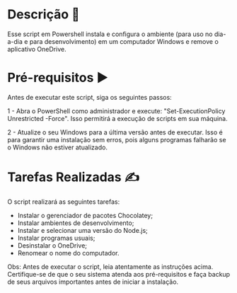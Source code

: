 # Descrição 📝
Esse script em Powershell instala e configura o ambiente (para uso no dia-a-dia e para desenvolvimento) em um computador Windows e remove o aplicativo OneDrive.

# Pré-requisitos ▶
Antes de executar este script, siga os seguintes passos:

1 - Abra o PowerShell como administrador e execute: "Set-ExecutionPolicy Unrestricted -Force". Isso permitirá a execução de scripts em sua máquina.

2 - Atualize o seu Windows para a última versão antes de executar. Isso é para garantir uma instalação sem erros, pois alguns programas falharão se o Windows não estiver atualizado.

# Tarefas Realizadas ✍
O script realizará as seguintes tarefas:

- Instalar o gerenciador de pacotes Chocolatey;
- Instalar ambientes de desenvolvimento;
- Instalar e selecionar uma versão do Node.js;
- Instalar programas usuais;
- Desinstalar o OneDrive;
- Renomear o nome do computador.

Obs: Antes de executar o script, leia atentamente as instruções acima. Certifique-se de que o seu sistema atenda aos pré-requisitos e faça backup de seus arquivos importantes antes de iniciar a instalação.